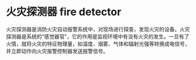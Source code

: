 # 火灾探测器 fire detector
火灾探测器是消防火灾自动报警系统中，对现场进行探查，发现火灾的设备。火灾探测器是系统的“感觉器官”，它的作用是监视环境中有没有火灾的发生。一旦有了火情，就将火灾的特征物理量，如温度、烟雾、气体和辐射光强等转换成电信号，并立即动作向火灾报警控制器发送报警信号。

